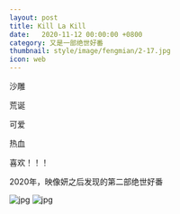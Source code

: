 ```yaml
---
layout: post
title: Kill La Kill
date:   2020-11-12 00:00:00 +0800
category: 又是一部绝世好番
thumbnail: style/image/fengmian/2-17.jpg
icon: web
---
```


沙雕

荒诞

可爱

热血

喜欢！！！ 

2020年，映像妍之后发现的第二部绝世好番


![jpg](\myPage\style\image\fengmian\2-16.jpg)
![jpg](\myPage\style\image\fengmian\2-17.jpg)
















